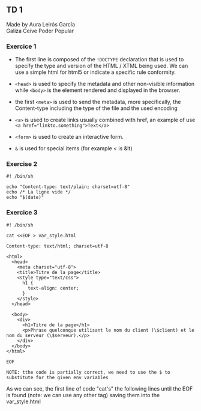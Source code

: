 ## TD 1

Made by Aura Leirós García\
Galiza Ceive Poder Popular

### Exercice 1

- The first line is composed of the `!DOCTYPE` declaration that is used to specify the type and version of the HTML / XTML being used. We can use a simple html for html5 or indicate a specific rule conformity.

- `<head>` is used to specify the metadata and other non-visible information while `<body>` is the element rendered and displayed in the browser.

- the first `<meta>` is used to send the metadata, more specifically, the Content-type including the type of the file and the used encoding

- `<a>` is used to create links usually combined with href, an example of use `<a href="linkto.something">Text</a>`

- `<form>` is used to create an interactive form.

- `&` is used for special items (for example < is &lt)

### Exercise 2

~~~
#! /bin/sh

echo "Content-type: text/plain; charset=utf-8"
echo /* La ligne vide */
echo "$(date)"
~~~

### Exercice 3

~~~
#! /bin/sh

cat <<EOF > var_style.html

Content-type: text/html; charset=utf-8

<html>
  <head>
    <meta charset="utf-8">
    <title>Titre de la page</title>
    <style type="text/css">
      h1 {
        text-align: center;
      }
    </style>
  </head>

  <body>
    <div>
      <h1>Titre de la page</h1>
      <p>Phrase quelconque utilisant le nom du client (\$client) et le nom du serveur (\$serveur).</p>
    </div>
  </body>
</html>

EOF

NOTE: tthe code is partially correct, we need to use the $ to substitute for the given env variables
~~~

As we can see, the first line of code "cat's" the following lines until the EOF is found (note: we can use any other tag) saving them into the var_style.html